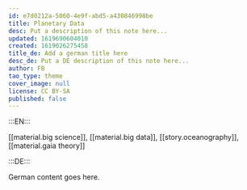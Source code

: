 ```yaml
---
id: e7d0212a-5060-4e9f-abd5-a430846998be
title: Planetary Data
desc: Put a description of this note here...
updated: 1619690604010
created: 1619026275458
title_de: Add a german title here
desc_de: Put a DE description of this note here...
author: FB
tao_type: theme
cover_image: null
license: CC BY-SA
published: false
---
```


:::EN:::

[[material.big science]], [[material.big data]], [[story.oceanography]], [[material.gaia theory]]

:::DE:::

German content goes here.
